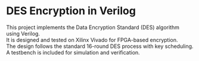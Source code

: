 # DES Encryption in Verilog

This project implements the Data Encryption Standard (DES) algorithm using Verilog.  
It is designed and tested on Xilinx Vivado for FPGA-based encryption.  
The design follows the standard 16-round DES process with key scheduling.  
A testbench is included for simulation and verification.  
